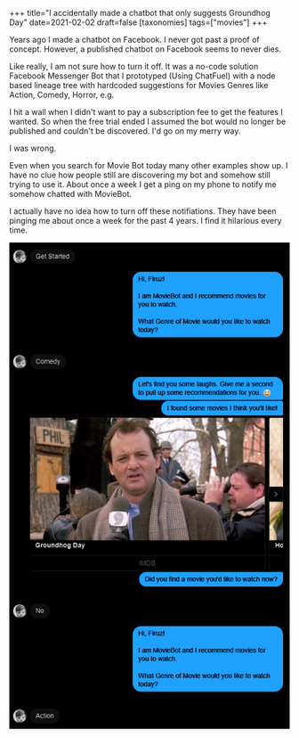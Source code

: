 +++
title="I accidentally made a chatbot that only suggests Groundhog Day"
date=2021-02-02
draft=false
[taxonomies]
tags=["movies"]
+++

Years ago I made a chatbot on Facebook. I never got past a proof of concept. However, a published chatbot on Facebook seems to never dies.

Like really, I am not sure how to turn it off. It was a no-code solution Facebook Messenger Bot that I prototyped (Using ChatFuel) with a node based lineage tree with hardcoded suggestions for Movies Genres like Action, Comedy, Horror, e.g.  

I hit a wall when I didn't want to pay a subscription fee to get the features I wanted. So when the free trial ended I assumed the bot would no longer be published and couldn't be discovered. I'd go on my merry way.

I was wrong. 

Even when you search for Movie Bot today many other examples show up. I have no clue how people still are discovering my bot and somehow still trying to use it. About once a week I get a ping on my phone to notify me somehow chatted with MovieBot. 

I actually have no idea how to turn off these notifiations. They have been pinging me about once a week for the past 4 years. I find it hilarious every time. 


<img src="img\moviebot.PNG">

